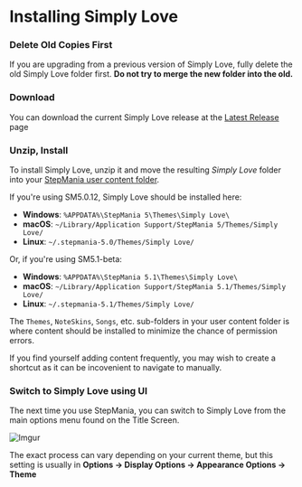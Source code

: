 # Installing Simply Love

### Delete Old Copies First

If you are upgrading from a previous version of Simply Love, fully delete the old Simply Love folder first.  **Do not try to merge the new folder into the old.**

### Download

You can download the current Simply Love release at the [Latest Release](https://github.com/quietly-turning/Simply-Love-SM5/releases/latest) page

### Unzip, Install

To install Simply Love, unzip it and move the resulting *Simply Love* folder into your [StepMania user content folder](https://github.com/stepmania/stepmania/wiki/User-Data-Locations).

If you're using SM5.0.12, Simply Love should be installed here:

* **Windows**: `%APPDATA%\StepMania 5\Themes\Simply Love\`
* **macOS**: `~/Library/Application Support/StepMania 5/Themes/Simply Love/`
* **Linux**: `~/.stepmania-5.0/Themes/Simply Love/`

Or, if you're using SM5.1-beta:

* **Windows**: `%APPDATA%\StepMania 5.1\Themes\Simply Love\`
* **macOS**: `~/Library/Application Support/StepMania 5.1/Themes/Simply Love/`
* **Linux**: `~/.stepmania-5.1/Themes/Simply Love/`

The `Themes`, `NoteSkins`, `Songs`, etc. sub-folders in your user content folder is where content should be installed to minimize the chance of permission errors.

If you find yourself adding content frequently, you may wish to create a shortcut as it can be incovenient to navigate to manually.

### Switch to Simply Love using UI

The next time you use StepMania, you can switch to Simply Love from the main options menu found on the Title Screen.

![Imgur](https://i.imgur.com/RoBLgZnh.png)

The exact process can vary depending on your current theme, but this setting is usually in **Options → Display Options → Appearance Options → Theme**